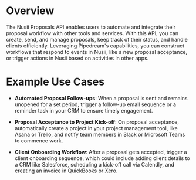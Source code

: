 # Overview

The Nusii Proposals API enables users to automate and integrate their proposal workflow with other tools and services. With this API, you can create, send, and manage proposals, keep track of their status, and handle clients efficiently. Leveraging Pipedream's capabilities, you can construct workflows that respond to events in Nusii, like a new proposal acceptance, or trigger actions in Nusii based on activities in other apps.

# Example Use Cases

- **Automated Proposal Follow-ups**: When a proposal is sent and remains unopened for a set period, trigger a follow-up email sequence or a reminder task in your CRM to ensure timely engagement.

- **Proposal Acceptance to Project Kick-off**: On proposal acceptance, automatically create a project in your project management tool, like Asana or Trello, and notify team members in Slack or Microsoft Teams to commence work.

- **Client Onboarding Workflow**: After a proposal gets accepted, trigger a client onboarding sequence, which could include adding client details to a CRM like Salesforce, scheduling a kick-off call via Calendly, and creating an invoice in QuickBooks or Xero.
